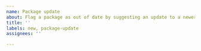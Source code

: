 ```yaml
---
name: Package update
about: Flag a package as out of date by suggesting an update to a newer version.
title: ''
labels: new, package-update
assignees: ''

---
```



